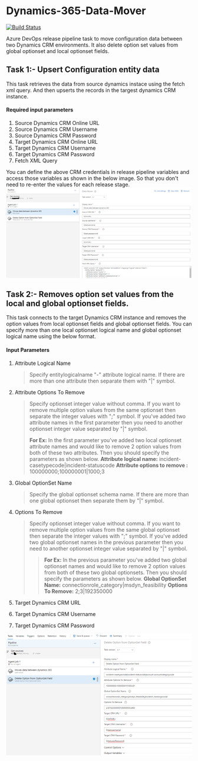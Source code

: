 ﻿# Dynamics-365-Data-Mover
[![Build Status](https://durgaprasadkatari.visualstudio.com/FTI_DevOps_Training/_apis/build/status/Custom%20Extension%20test?branchName=master)](https://durgaprasadkatari.visualstudio.com/FTI_DevOps_Training/_build/latest?definitionId=10&branchName=master)

Azure DevOps release pipeline task to move configuration data between two Dynamics CRM environments. It also delete option set values from global optionset and local optionset fields.

## Task 1:- Upsert Configuration entity data
This task retrieves the data from source dynamics instace using the fetch xml query. And then upserts the records in the targest dynamics CRM instance.


#### Required input parameters
1. Source Dynamics CRM Online URL
2. Source Dynamics CRM Username
3. Source Dynamics CRM Password
4. Target Dynamics CRM Online URL
5. Target Dynamics CRM Username
6. Target Dynamics CRM Password
7. Fetch XML Query

You can define the above CRM credentials in release pipeline variables and access those variables as shown in the below image.
So that you don't need to re-enter the values for each release stage.
![](images/DataMoverSample.PNG)

## Task 2:- Removes option set values from the local and global optionset fields.
This task connects to the target Dynamics CRM instance and removes the option values from local optionset fields and global optionset fields.
You can specify more than one local optionset logical name and global optionset logical name using the below format.

#### Input Parameters
1. Attribute Logical Name
    >Specify entitylogicalname "-" attribute logical name. If there are more than one attribute then separate them with "|" symbol.
 
2. Attribute Options To Remove
    >Specify optionset integer value without comma. If you want to remove multiple option values from the same optionset then separate the integer values with ";" symbol.
    >If you've added two attribute names in the first parameter then you need to another optionset integer value separated by "|" symbol.
    >
    >**For Ex:** In the first parameter you've added two local optionset attribute names and would like to remove 2 option values from both of these two attributes. Then you should specify the parameters as shown below.
    >**Attribute logical name:** incident-casetypecode|incident-statuscode
    >**Attribute options to remove :** 100000000;100000001|1000;3
3. Global OptionSet Name
    >Specify the global optionset schema name. If there are more than one global optionset then separate them by "|" symbol.
4. Options To Remove
    >Specify optionset integer value without comma. If you want to remove multiple option values from the same global optionset then separate the integer values with ";" symbol.
    >If you've added two global optionset names in the previous parameter then you need to another optionset integer value separated by "|" symbol.
    >>**For Ex:** In the previous parameter you've added two global optionset names and would like to remove 2 option values from both of these two global optionsets. Then you should specify the parameters as shown below.
    >**Global OptionSet Name:** connectionrole_category|msdyn_feasibility
    >**Options To Remove:** 2;3|192350000
5. Target Dynamics CRM URL
6. Target Dynamics CRM Username
6. Target Dynamics CRM Password

![](images/DeleteOptionSetSample.png)

